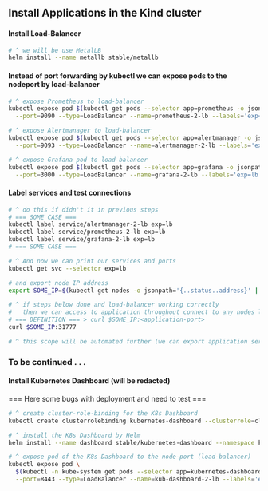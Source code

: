 ## Install Applications in the Kind cluster

#### Install Load-Balancer
~~~sh
# ^ we will be use MetalLB
helm install --name metallb stable/metallb
~~~

#### Instead of port forwarding by kubectl we can expose pods to the nodeport by load-balancer
~~~sh
# ^ expose Prometheus to load-balancer
kubectl expose pod $(kubectl get pods --selector app=prometheus -o jsonpath='{..metadata.name}') \
  --port=9090 --type=LoadBalancer --name=prometheus-2-lb --labels='exp=lb'

# ^ expose Alertmanager to load-balancer
kubectl expose pod $(kubectl get pods --selector app=alertmanager -o jsonpath='{..metadata.name}') \
  --port=9093 --type=LoadBalancer --name=alertmanager-2-lb --labels='exp=lb'

# ^ expose Grafana pod to load-balancer
kubectl expose pod $(kubectl get pods --selector app=grafana -o jsonpath='{..metadata.name}') \
  --port=3000 --type=LoadBalancer --name=grafana-2-lb --labels='exp=lb'
~~~

#### Label services and test connections
~~~sh
# ^ do this if didn't it in previous steps 
# === SOME CASE ===
kubectl label service/alertmanager-2-lb exp=lb
kubectl label service/prometheus-2-lb exp=lb
kubectl label service/grafana-2-lb exp=lb
# === SOME CASE ===

# ^ And now we can print our services and ports
kubectl get svc --selector exp=lb

# and export node IP address
export SOME_IP=$(kubectl get nodes -o jsonpath='{..status..address}' | cut -d ' ' -f 1)

# ^ if steps below done and load-balancer working correctly
#   then we can access to application throughout connect to any nodes like this
# === DEFINITION === > curl $SOME_IP:<application-port>
curl $SOME_IP:31777

# ^ this scope will be automated further (we can export application service node port)
~~~

### To be continued . . .

#### Install Kubernetes Dashboard (will be redacted)
=== Here some bugs with deployment and need to test ===
~~~sh
# ^ create cluster-role-binding for the K8s Dashboard
kubectl create clusterrolebinding kubernetes-dashboard --clusterrole=cluster-admin --serviceaccount=kube-system:kubernetes-dashboard

# ^ install the K8s Dashboard by Helm
helm install --name dashboard stable/kubernetes-dashboard --namespace kube-system --set rbac.create=True --set rbac.clusterReadOnlyRole=True

# ^ expose pod of the K8s Dashboard to the node-port (load-balancer)
kubectl expose pod \
  $(kubectl -n kube-system get pods --selector app=kubernetes-dashboard -o jsonpath='{..metadata.name}') \
  --port=8443 --type=LoadBalancer --name=kub-dashboard-2-lb --labels='exp=lb'

~~~
